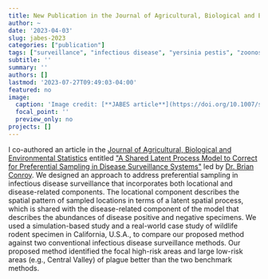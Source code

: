 ```yaml
---
title: New Publication in the Journal of Agricultural, Biological and Environmental Statistics
author: ~
date: '2023-04-03'
slug: jabes-2023
categories: ["publication"]
tags: ["surveillance", "infectious disease", "yersinia pestis", "zoonosis", "preferential sampling", "rodents", "California", "plague"]
subtitle: ''
summary: ''
authors: []
lastmod: '2023-07-27T09:49:03-04:00'
featured: no
image:
  caption: 'Image credit: [**JABES article**](https://doi.org/10.1007/s13253-023-00535-4)'
  focal_point: ''
  preview_only: no
projects: []
---
```


I co-authored an article in the [Journal of Agricultural, Biological and Environmental Statistics](https://www.springer.com/journal/13253) entitled ["A Shared Latent Process Model to Correct for Preferential Sampling in Disease Surveillance Systems"](https://doi.org/10.1007/s13253-023-00535-4) led by [Dr. Brian Conroy](https://orcid.org/0000-0003-3329-0828). We designed an approach to address preferential sampling in infectious disease surveillance that incorporates both locational and disease-related components. The locational component describes the spatial pattern of sampled locations in terms of a latent spatial process, which is shared with the disease-related component of the model that describes the abundances of disease positive and negative specimens. We used a simulation-based study and a real-world case study of wildlife rodent specimen in California, U.S.A., to compare our proposed method against two conventional infectious disease surveillance methods. Our proposed method identified the focal high-risk areas and large low-risk areas (e.g., Central Valley) of plague better than the two benchmark methods.

